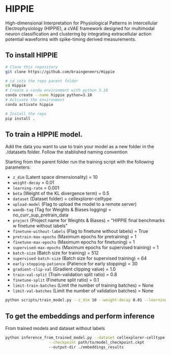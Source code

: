 # HIPPIE

High-dimensional Interpretation for Physiological Patterns in Intercellular Electrophysiology (HIPPIE), a cVAE framework designed for multimodal neuron classification and clustering by integrating extracellular action potential waveforms with spike-timing derived measurements.

## To install HIPPIE

```bash
# Clone this repository
git clone https://github.com/braingeneers/Hippie

# cd into the repo parent folder
cd Hippie
# Create a conda environment with python 3.10
conda create --name hippie python=3.10
# Activate the environment
conda activate hippie

# Install the repo
pip install .
```
## To train a HIPPIE model. 

Add the data you want to use to train your model as a new folder in the ./datasets folder. Follow the stablished naming convention

Starting from the parent folder run the training script with the following parameters:

- `z_dim` (Latent space dimensionality) = 10
- `weight-decay` = 0.01
- `learning-rate` = 0.001
- `beta` (Weight of the KL divergence term) = 0.5
- `dataset` (Dataset folder) = cellexplorer-celltype
- `upload-model` (Flag to upload the model to a remote server)
- `wandb-tag` (Tag for Weights & Biases logging) = no_curr_sup_pretrain_data
- `project` (Project name for Weights & Biases) = "HIPPIE final benchmarks w finetune without labels"
- `finetune-without-labels` (Flag to finetune without labels) = True
- `pretrain-max-epochs` (Maximum epochs for pretraining) = 1
- `finetune-max-epochs` (Maximum epochs for finetuning) = 1
- `supervised-max-epochs` (Maximum epochs for supervised training) = 1
- `batch-size` (Batch size for training) = 512
- `supervised-batch-size` (Batch size for supervised training) = 64
- `early-stopping-patience` (Patience for early stopping) = 30
- `gradient-clip-val` (Gradient clipping value) = 1.0
- `train-val-split` (Train-validation split ratio) = 0.8
- `finetune-split` (Finetune split ratio) = 0.1
- `limit-train-batches` (Limit the number of training batches) = None
- `limit-val-batches` (Limit the number of validation batches) = None


```bash
python scripts/train_model.py --z_dim 10 --weight-decay 0.01 --learning-rate 0.001 --beta 0.5 --dataset cellexplorer-celltype --upload-model --wandb-tag no_curr_sup_pretrain_data --project "HIPPIE final benchmarks w finetune without labels" --finetune-without-labels True --pretrain-max-epochs 1 --finetune-max-epochs 1 --supervised-max-epochs 1 --batch-size 512 --supervised-batch-size 64 --early-stopping-patience 30 --gradient-clip-val 1.0 --train-val-split 0.8 --finetune-split 0.1 --limit-train-batches None --limit-val-batches None
```
## To get the embeddings and perform inference 

From trained models and dataset without labels

```bash
python inference_from_trained_model.py --dataset cellexplorer-celltype \
                   --checkpoint path/to/model_checkpoint.ckpt
                   --output-dir ./embeddings_results
```